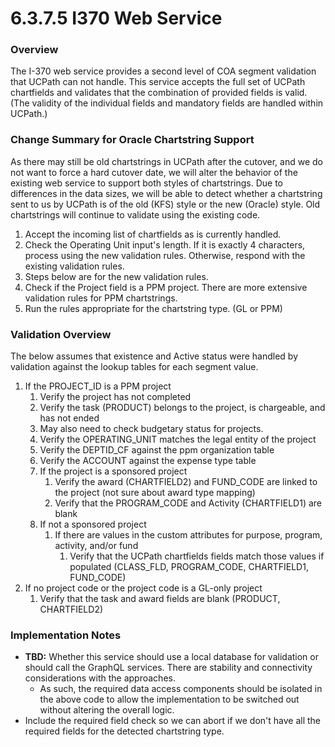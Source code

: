 # 6.3.7.5 I370 Web Service

### Overview

The I-370 web service provides a second level of COA segment validation that UCPath can not handle.  This service accepts the full set of UCPath chartfields and validates that the combination of provided fields is valid.  (The validity of the individual fields and mandatory fields are handled within UCPath.)

### Change Summary for Oracle Chartstring Support

As there may still be old chartstrings in UCPath after the cutover, and we do not want to force a hard cutover date, we will alter the behavior of the existing web service to support both styles of chartstrings.  Due to differences in the data sizes, we will be able to detect whether a chartstring sent to us by UCPath is of the old (KFS) style or the new (Oracle) style.  Old chartstrings will continue to validate using the existing code.

1. Accept the incoming list of chartfields as is currently handled.
2. Check the Operating Unit input's length.  If it is exactly 4 characters, process using the new validation rules.  Otherwise, respond with the existing validation rules.
3. Steps below are for the new validation rules.
4. Check if the Project field is a PPM project.  There are more extensive validation rules for PPM chartstrings.
5. Run the rules appropriate for the chartstring type. (GL or PPM)

### Validation Overview

The below assumes that existence and Active status were handled by validation against the lookup tables for each segment value.

1. If the PROJECT_ID is a PPM project
   1. Verify the project has not completed
   2. Verify the task (PRODUCT) belongs to the project, is chargeable, and has not ended
   3. May also need to check budgetary status for projects.
   4. Verify the OPERATING_UNIT  matches the legal entity of the project
   5. Verify the DEPTID_CF against the ppm organization table
   6. Verify the ACCOUNT against the expense type table
   7. If the project is a sponsored project
      1. Verify the award (CHARTFIELD2) and FUND_CODE are linked to the project (not sure about award type mapping)
      2. Verify that the PROGRAM_CODE and Activity (CHARTFIELD1) are blank
   8. If not a sponsored project
      1. If there are values in the custom attributes for purpose, program, activity, and/or fund
         1. Verify that the UCPath chartfields fields match  those values if populated (CLASS_FLD, PROGRAM_CODE, CHARTFIELD1, FUND_CODE)
2. If no project code or the project code is a GL-only project
   1. Verify that the task and award fields are blank (PRODUCT, CHARTFIELD2)

### Implementation Notes

* **TBD:** Whether this service should use a local database for validation or should call the GraphQL services.  There are stability and connectivity considerations with the approaches.
  * As such, the required data access components should be isolated in the above code to allow the implementation to be switched out without altering the overall logic.
* Include the required field check so we can abort if we don't have all the required fields for the detected chartstring type.
